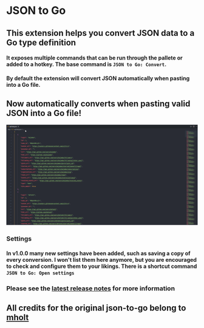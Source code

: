 # JSON to Go

## This extension helps you convert JSON data to a Go type definition

#### It exposes multiple commands that can be run through the pallete or added to a hotkey. The base command is `JSON to Go: Convert`.

#### By default the extension will convert JSON automatically when pasting into a Go file.

## Now automatically converts when pasting valid JSON into a Go file!

![Animation showing paste integration in editor](resources/readme-animation.gif)

### Settings

#### In v1.0.0 many new settings have been added, such as saving a copy of every conversion. I won't list them here anymore, but you are encouraged to check and configure them to your likings. There is a shortcut command `JSON to Go: Open settings`

### Please see the [latest release notes](https://github.com/maracko/json-to-go-vsc/releases/tag/1.0.103) for more information

## All credits for the original json-to-go belong to [mholt](https://github.com/mholt/)
